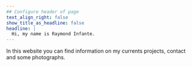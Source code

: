 ```yaml
---
## Configure header of page
text_align_right: false
show_title_as_headline: false
headline: |
  Hi, my name is Raymond Infante.
---
```


<!-- this is a subheadline -->
In this website you can find information on my currents projects, contact and some photographs. 

